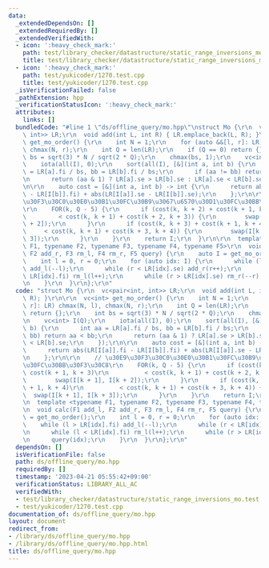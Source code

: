 ```yaml
---
data:
  _extendedDependsOn: []
  _extendedRequiredBy: []
  _extendedVerifiedWith:
  - icon: ':heavy_check_mark:'
    path: test/library_checker/datastructure/static_range_inversions_mo.test.cpp
    title: test/library_checker/datastructure/static_range_inversions_mo.test.cpp
  - icon: ':heavy_check_mark:'
    path: test/yukicoder/1270.test.cpp
    title: test/yukicoder/1270.test.cpp
  _isVerificationFailed: false
  _pathExtension: hpp
  _verificationStatusIcon: ':heavy_check_mark:'
  attributes:
    links: []
  bundledCode: "#line 1 \"ds/offline_query/mo.hpp\"\nstruct Mo {\r\n  vc<pair<int,\
    \ int>> LR;\r\n  void add(int L, int R) { LR.emplace_back(L, R); }\r\n\r\n  vc<int>\
    \ get_mo_order() {\r\n    int N = 1;\r\n    for (auto &&[l, r]: LR) chmax(N, l),\
    \ chmax(N, r);\r\n    int Q = len(LR);\r\n    if (Q == 0) return {};\r\n    int\
    \ bs = sqrt(3) * N / sqrt(2 * Q);\r\n    chmax(bs, 1);\r\n    vc<int> I(Q);\r\n\
    \    iota(all(I), 0);\r\n    sort(all(I), [&](int a, int b) {\r\n      int aa\
    \ = LR[a].fi / bs, bb = LR[b].fi / bs;\r\n      if (aa != bb) return aa < bb;\r\
    \n      return (aa & 1) ? LR[a].se > LR[b].se : LR[a].se < LR[b].se;\r\n    });\r\
    \n\r\n    auto cost = [&](int a, int b) -> int {\r\n      return abs(LR[I[a]].fi\
    \ - LR[I[b]].fi) + abs(LR[I[a]].se - LR[I[b]].se);\r\n    };\r\n\r\n    // \u30E9\
    \u30F3\u30C0\u30E0\u30B1\u30FC\u30B9\u3067\u6570\u30D1\u30FC\u30BB\u30F3\u30C8\
    \r\n    FOR(k, Q - 5) {\r\n      if (cost(k, k + 2) + cost(k + 1, k + 3)\r\n \
    \         < cost(k, k + 1) + cost(k + 2, k + 3)) {\r\n        swap(I[k + 1], I[k\
    \ + 2]);\r\n      }\r\n      if (cost(k, k + 3) + cost(k + 1, k + 4)\r\n     \
    \     < cost(k, k + 1) + cost(k + 3, k + 4)) {\r\n        swap(I[k + 1], I[k +\
    \ 3]);\r\n      }\r\n    }\r\n    return I;\r\n  }\r\n\r\n  template <typename\
    \ F1, typename F2, typename F3, typename F4, typename F5>\r\n  void calc(F1 add_l,\
    \ F2 add_r, F3 rm_l, F4 rm_r, F5 query) {\r\n    auto I = get_mo_order();\r\n\
    \    int l = 0, r = 0;\r\n    for (auto idx: I) {\r\n      while (l > LR[idx].fi)\
    \ add_l(--l);\r\n      while (r < LR[idx].se) add_r(r++);\r\n      while (l <\
    \ LR[idx].fi) rm_l(l++);\r\n      while (r > LR[idx].se) rm_r(--r);\r\n      query(idx);\r\
    \n    }\r\n  }\r\n};\r\n"
  code: "struct Mo {\r\n  vc<pair<int, int>> LR;\r\n  void add(int L, int R) { LR.emplace_back(L,\
    \ R); }\r\n\r\n  vc<int> get_mo_order() {\r\n    int N = 1;\r\n    for (auto &&[l,\
    \ r]: LR) chmax(N, l), chmax(N, r);\r\n    int Q = len(LR);\r\n    if (Q == 0)\
    \ return {};\r\n    int bs = sqrt(3) * N / sqrt(2 * Q);\r\n    chmax(bs, 1);\r\
    \n    vc<int> I(Q);\r\n    iota(all(I), 0);\r\n    sort(all(I), [&](int a, int\
    \ b) {\r\n      int aa = LR[a].fi / bs, bb = LR[b].fi / bs;\r\n      if (aa !=\
    \ bb) return aa < bb;\r\n      return (aa & 1) ? LR[a].se > LR[b].se : LR[a].se\
    \ < LR[b].se;\r\n    });\r\n\r\n    auto cost = [&](int a, int b) -> int {\r\n\
    \      return abs(LR[I[a]].fi - LR[I[b]].fi) + abs(LR[I[a]].se - LR[I[b]].se);\r\
    \n    };\r\n\r\n    // \u30E9\u30F3\u30C0\u30E0\u30B1\u30FC\u30B9\u3067\u6570\u30D1\
    \u30FC\u30BB\u30F3\u30C8\r\n    FOR(k, Q - 5) {\r\n      if (cost(k, k + 2) +\
    \ cost(k + 1, k + 3)\r\n          < cost(k, k + 1) + cost(k + 2, k + 3)) {\r\n\
    \        swap(I[k + 1], I[k + 2]);\r\n      }\r\n      if (cost(k, k + 3) + cost(k\
    \ + 1, k + 4)\r\n          < cost(k, k + 1) + cost(k + 3, k + 4)) {\r\n      \
    \  swap(I[k + 1], I[k + 3]);\r\n      }\r\n    }\r\n    return I;\r\n  }\r\n\r\
    \n  template <typename F1, typename F2, typename F3, typename F4, typename F5>\r\
    \n  void calc(F1 add_l, F2 add_r, F3 rm_l, F4 rm_r, F5 query) {\r\n    auto I\
    \ = get_mo_order();\r\n    int l = 0, r = 0;\r\n    for (auto idx: I) {\r\n  \
    \    while (l > LR[idx].fi) add_l(--l);\r\n      while (r < LR[idx].se) add_r(r++);\r\
    \n      while (l < LR[idx].fi) rm_l(l++);\r\n      while (r > LR[idx].se) rm_r(--r);\r\
    \n      query(idx);\r\n    }\r\n  }\r\n};\r\n"
  dependsOn: []
  isVerificationFile: false
  path: ds/offline_query/mo.hpp
  requiredBy: []
  timestamp: '2023-04-21 05:55:42+09:00'
  verificationStatus: LIBRARY_ALL_AC
  verifiedWith:
  - test/library_checker/datastructure/static_range_inversions_mo.test.cpp
  - test/yukicoder/1270.test.cpp
documentation_of: ds/offline_query/mo.hpp
layout: document
redirect_from:
- /library/ds/offline_query/mo.hpp
- /library/ds/offline_query/mo.hpp.html
title: ds/offline_query/mo.hpp
---
```

